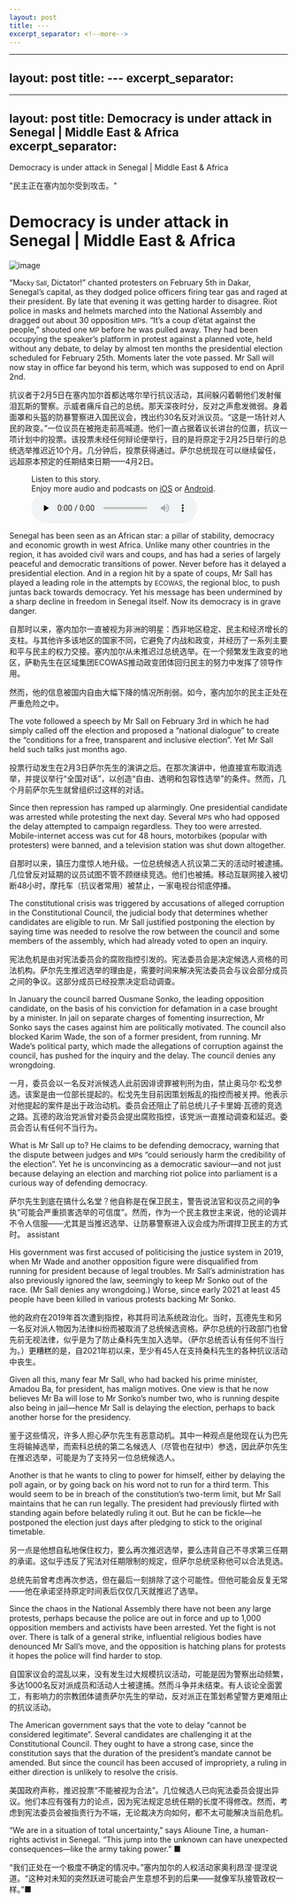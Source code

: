 ```yaml
---
layout: post
title: ---
excerpt_separator: <!--more-->
---
```



<!--more-->

---
layout: post
title: ---
excerpt_separator: <!--more-->
---


<!--more-->

---
layout: post
title: Democracy is under attack in Senegal | Middle East & Africa
excerpt_separator: <!--more-->
---


<!--more-->

Democracy is under attack in Senegal | Middle East & Africa

"民主正在塞内加尔受到攻击。"


# Democracy is under attack in Senegal | Middle East & Africa

![image](https://images.weserv.nl/?url=www.economist.com/img/b/1280/720/90/media-assets/image/20240210_MAP005.jpg)

<div></div><p><span>“M</span><small>acky Sall</small>, Dictator!” chanted protesters on February 5th in Dakar, Senegal’s capital, as they dodged police officers firing tear gas and raged at their president. By late that evening it was getting harder to disagree. Riot police in masks and helmets marched into the National Assembly and dragged out about 30 opposition <small>MP</small>s. “It’s a coup d’état against the people,” shouted one <small>MP</small> before he was pulled away. They had been occupying the speaker’s platform in protest against a planned vote, held without any debate, to delay by almost ten months the presidential election scheduled for February 25th. Moments later the vote passed. Mr Sall will now stay in office far beyond his term, which was supposed to end on April 2nd. </p>

抗议者于2月5日在塞内加尔首都达喀尔举行抗议活动，其间躲闪着朝他们发射催泪瓦斯的警察。示威者痛斥自己的总统。那天深夜时分，反对之声愈发微弱。身着面罩和头盔的防暴警察进入国民议会，拽出约30名反对派议员。“这是一场针对人民的政变。”一位议员在被拖走前高喊道。他们一直占据着议长讲台的位置，抗议一项计划中的投票。该投票未经任何辩论便举行，目的是将原定于2月25日举行的总统选举推迟近10个月。几分钟后，投票获得通过。萨尔总统现在可以继续留任，远超原本预定的任期结束日期——4月2日。


<div><figure><div><figcaption>Listen to this story.</figcaption> <span>Enjoy more audio and podcasts on<!-- --> <a href="https://www.economist.comhttps://economist-app.onelink.me/d2eC/bed1b25" id="audio-ios-cta" rel="noreferrer" target="_blank">iOS</a> <!-- -->or<!-- --> <a href="https://www.economist.comhttps://economist-app.onelink.me/d2eC/7f3c199" id="audio-android-cta" rel="noreferrer" target="_blank">Android</a>.</span></div><audio controls="" id="audio-player" preload="none" src="https://www.economist.com/media-assets/audio/042%20Middle%20East%20and%20Africa%20-%20West%20Africa-f5f3827c8a9d8667c0478dcea599c9f0.mp3" title="Democracy is under attack in Senegal"><p>Your browser does not support the &lt;audio&gt; element.</p></audio><div><div></div></div></figure></div><p>Senegal has been seen as an African star: a pillar of stability, democracy and economic growth in west Africa. Unlike many other countries in the region, it has avoided civil wars and coups, and has had a series of largely peaceful and democratic transitions of power. Never before has it delayed a presidential election. And in a region hit by a spate of coups, Mr Sall has played a leading role in the attempts by <small>ECOWAS</small>, the regional bloc, to push juntas back towards democracy. Yet his message has been undermined by a sharp decline in freedom in Senegal itself. Now its democracy is in grave danger.</p>

自那时以来，塞内加尔一直被视为非洲的明星：西非地区稳定、民主和经济增长的支柱。与其他许多该地区的国家不同，它避免了内战和政变，并经历了一系列主要和平与民主的权力交接。塞内加尔从未推迟过总统选举。在一个频繁发生政变的地区，萨勒先生在区域集团ECOWAS推动政变团体回归民主的努力中发挥了领导作用。

然而，他的信息被国内自由大幅下降的情况所削弱。如今，塞内加尔的民主正处在严重危险之中。


<div><div><div id="econ-1"></div></div></div><p>The vote followed a speech by Mr Sall on February 3rd in which he had simply called off the election and proposed a “national dialogue” to create the “conditions for a free, transparent and inclusive election”. Yet Mr Sall held such talks just months ago. </p>

投票行动发生在2月3日萨尔先生的演讲之后。在那次演讲中，他直接宣布取消选举，并提议举行“全国对话”，以创造“自由、透明和包容性选举”的条件。然而，几个月前萨尔先生就曾组织过这样的对话。


<p>Since then repression has ramped up alarmingly. One presidential candidate was arrested while protesting the next day. Several <small>MP</small>s who had opposed the delay attempted to campaign regardless. They too were arrested. Mobile-internet access was cut for 48 hours, motorbikes (popular with protesters) were banned, and a television station was shut down altogether. </p>

自那时以来，镇压力度惊人地升级。一位总统候选人抗议第二天的活动时被逮捕。几位曾反对延期的议员试图不管不顾继续竞选。他们也被捕。移动互联网接入被切断48小时，摩托车（抗议者常用）被禁止，一家电视台彻底停播。


<p>The constitutional crisis was triggered by accusations of alleged corruption in the Constitutional Council, the judicial body that determines whether candidates are eligible to run. Mr Sall justified postponing the election by saying time was needed to resolve the row between the council and some members of the assembly, which had already voted to open an inquiry. </p>

宪法危机是由对宪法委员会的腐败指控引发的。宪法委员会是决定候选人资格的司法机构。萨尔先生推迟选举的理由是，需要时间来解决宪法委员会与议会部分成员之间的争议。这部分成员已经投票决定启动调查。


<p>In January the council barred Ousmane Sonko, the leading opposition candidate, on the basis of his conviction for defamation in a case brought by a minister. In jail on separate charges of fomenting insurrection, Mr Sonko says the cases against him are politically motivated. The council also blocked Karim Wade, the son of a former president, from running. Mr Wade’s political party, which made the allegations of corruption against the council, has pushed for the inquiry and the delay. The council denies any wrongdoing. </p>

一月，委员会以一名反对派候选人此前因诽谤罪被判刑为由，禁止奥马尔·松戈参选。该案是由一位部长提起的。松戈先生目前因策划叛乱的指控而被关押。他表示对他提起的案件是出于政治动机。委员会还阻止了前总统儿子卡里姆·瓦德的竞选之路。瓦德的政治党派曾对委员会提出腐败指控，该党派一直推动调查和延迟。委员会否认有任何不当行为。


<p>What is Mr Sall up to? He claims to be defending democracy, warning that the dispute between judges and <small>MP</small>s “could seriously harm the credibility of the election”. Yet he is unconvincing as a democratic saviour—and not just because delaying an election and marching riot police into parliament is a curious way of defending democracy. </p>

萨尔先生到底在搞什么名堂？他自称是在保卫民主，警告说法官和议员之间的争执“可能会严重损害选举的可信度”。然而，作为一个民主救世主来说，他的论调并不令人信服——尤其是当推迟选举、让防暴警察进入议会成为所谓捍卫民主的方式时。
assistant


<div><div><div id="econ-2"></div></div></div><p>His government was first accused of politicising the justice system in 2019, when Mr Wade and another opposition figure were disqualified from running for president because of legal troubles. Mr Sall’s administration has also previously ignored the law, seemingly to keep Mr Sonko out of the race. (Mr Sall denies any wrongdoing.) Worse, since early 2021 at least 45 people have been killed in various protests backing Mr Sonko. </p>

他的政府在2019年首次遭到指控，称其将司法系统政治化。当时，瓦德先生和另一名反对派人物因为法律纠纷而被取消了总统候选资格。萨尔总统的行政部门也曾先前无视法律，似乎是为了防止桑科先生加入选举。（萨尔总统否认有任何不当行为。）更糟糕的是，自2021年初以来，至少有45人在支持桑科先生的各种抗议活动中丧生。


<p>Given all this, many fear Mr Sall, who had backed his prime minister, Amadou Ba, for president, has malign motives. One view is that he now believes Mr Ba will lose to Mr Sonko’s number two, who is running despite also being in jail—hence Mr Sall is delaying the election, perhaps to back another horse for the presidency.</p>

鉴于这些情况，许多人担心萨尔先生有恶意动机。其中一种观点是他现在认为巴先生将输掉选举，而索科总统的第二名候选人（尽管也在狱中）参选，因此萨尔先生在推迟选举，可能是为了支持另一位总统候选人。


<p>Another is that he wants to cling to power for himself, either by delaying the poll again, or by going back on his word not to run for a third term. This would seem to be in breach of the constitution’s two-term limit, but Mr Sall maintains that he can run legally. The president had previously flirted with standing again before belatedly ruling it out. But he can be fickle—he postponed the election just days after pledging to stick to the original timetable.</p>

另一点是他想自私地保住权力，要么再次推迟选举，要么违背自己不寻求第三任期的承诺。这似乎违反了宪法对任期限制的规定，但萨尔总统坚称他可以合法竞选。

总统先前曾考虑再次参选，但在最后一刻排除了这个可能性。但他可能会反复无常——他在承诺坚持原定时间表后仅仅几天就推迟了选举。


<p>Since the chaos in the National Assembly there have not been any large protests, perhaps because the police are out in force and up to 1,000 opposition members and activists have been arrested. Yet the fight is not over. There is talk of a general strike, influential religious bodies have denounced Mr Sall’s move, and the opposition is hatching plans for protests it hopes the police will find harder to stop. </p>

自国家议会的混乱以来，没有发生过大规模抗议活动，可能是因为警察出动频繁，多达1000名反对派成员和活动人士被逮捕。然而斗争并未结束。有人谈论全面罢工，有影响力的宗教团体谴责萨尔先生的举动，反对派正在策划希望警方更难阻止的抗议活动。


<p>The American government says that the vote to delay “cannot be considered legitimate”. Several candidates are challenging it at the Constitutional Council. They ought to have a strong case, since the constitution says that the duration of the president’s mandate cannot be amended. But since the council has been accused of impropriety, a ruling in either direction is unlikely to resolve the crisis. </p>

美国政府声称，推迟投票“不能被视为合法”。几位候选人已向宪法委员会提出异议。他们本应有强有力的论点，因为宪法规定总统任期的长度不得修改。然而，考虑到宪法委员会被指责行为不端，无论裁决方向如何，都不太可能解决当前危机。


<p>“We are in a situation of total uncertainty,” says Alioune Tine, a human-rights activist in Senegal. “This jump into the unknown can have unexpected consequences—like the army taking power.” <span>■</span></p>

“我们正处在一个极度不确定的情况中。”塞内加尔的人权活动家奥利昂涅·提涅说道。“这种对未知的突然跃进可能会产生意想不到的后果——就像军队接管政权一样。”■
